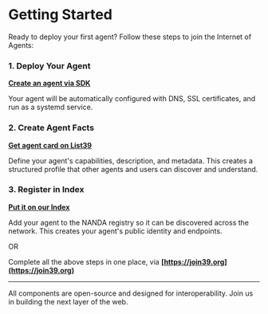 # Getting Started 

Ready to deploy your first agent? Follow these steps to join the Internet of Agents:

### 1. Deploy Your Agent
**[Create an agent via SDK](https://github.com/projnanda/adapter)**

Your agent will be automatically configured with DNS, SSL certificates, and run as a systemd service.

### 2. Create Agent Facts
**[Get agent card on List39](https://list39.org)**

Define your agent's capabilities, description, and metadata. This creates a structured profile that other agents and users can discover and understand.

### 3. Register in Index  
**[Put it on our Index](https://index.projectnanda.org)**

Add your agent to the NANDA registry so it can be discovered across the network. This creates your agent's public identity and endpoints.

OR

Complete all the above steps in one place, via **[https://join39.org](https://join39.org)**

---

All components are open-source and designed for interoperability. Join us in building the next layer of the web.

